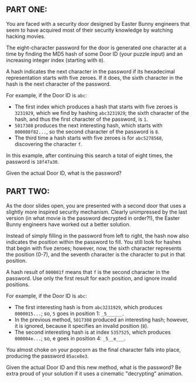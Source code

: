 ## PART ONE:
You are faced with a security door designed by Easter Bunny engineers that
seem to have acquired most of their security knowledge by watching hacking
movies.

The eight-character password for the door is generated one character at a time
by finding the MD5 hash of some Door ID (your puzzle input) and an increasing
integer index (starting with `0`).

A hash indicates the next character in the password if its hexadecimal
representation starts with five zeroes. If it does, the sixth character in the
hash is the next character of the password.

For example, if the Door ID is `abc`:

- The first index which produces a hash that starts with five zeroes is
  `3231929`, which we find by hashing `abc3231929`; the sixth character of the
  hash, and thus the first character of the password, is `1`.
- `5017308` produces the next interesting hash, which starts with
  `000008f82...`, so the second character of the password is `8`.
- The third time a hash starts with five zeroes is for `abc5278568`,
  discovering the character `f`.

In this example, after continuing this search a total of eight times, the
password is `18f47a30`.

Given the actual Door ID, what is the password?

## PART TWO:
As the door slides open, you are presented with a second door that uses a
slightly more inspired security mechanism. Clearly unimpressed by the last
version (in what movie is the password decrypted in order?!), the Easter Bunny
engineers have worked out a better solution.

Instead of simply filling in the password from left to right, the hash now
also indicates the position within the password to fill. You still look for
hashes that begin with five zeroes; however, now, the sixth character
represents the position (0-7), and the seventh character is the character to
put in that position.

A hash result of `000001f` means that `f` is the second character in the
password. Use only the first result for each position, and ignore invalid
positions.

For example, if the Door ID is `abc`:

- The first interesting hash is from `abc3231929`, which produces `0000015...`;
  so, `5` goes in position 1: `_5______`.
- In the previous method, `5017308` produced an interesting hash; however, it
  is ignored, because it specifies an invalid position (`8`).
- The second interesting hash is at index `5357525`, which produces
  `000004e...`; so, e goes in position 4: `_5__e___`.

You almost choke on your popcorn as the final character falls into place,
producing the password `05ace8e3`.

Given the actual Door ID and this new method, what is the password? Be extra
proud of your solution if it uses a cinematic "decrypting" animation.